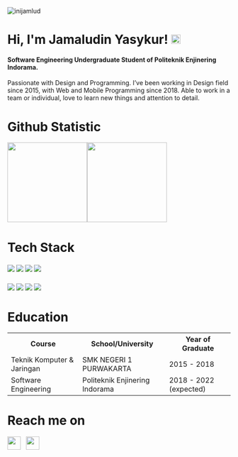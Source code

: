 <p align="left"> <img src="https://komarev.com/ghpvc/?username=inijamlud&label=Profile%20Views&color=0e75b6&style=flat" alt="inijamlud" /> </p>

<h1> Hi, I'm Jamaludin Yasykur! <img src="https://raw.githubusercontent.com/MartinHeinz/MartinHeinz/master/wave.gif" height="21"> </h1>

<!-- <h3><i>Spare some time to take a look at my <a href="https://muhamadazis32.netlify.app/" target="_blank">portfolio</a>!</i></h3> -->

#### Software Engineering Undergraduate Student of Politeknik Enjinering Indorama.
Passionate with Design and Programming. I’ve been working in Design field since 2015, with Web and Mobile Programming since 2018. Able to work in a team or individual, love to learn new things and attention to detail.

# Github Statistic

<div style="display:flex;">
  <div>
    <a href="https://github.com/inijamlud">
      <img height="180em" src="https://github-readme-stats-eight-theta.vercel.app/api?username=inijamlud&show_icons=true&theme=algolia&include_all_commits=true&count_private=true"/>
    </a>
  </div>
  <div>
    <a href="https://github.com/inijamlud">
      <img height="180em" src="https://github-readme-stats-eight-theta.vercel.app/api/top-langs/?username=inijamlud&layout=compact&langs_count=6&theme=algolia"/>
    </a>
  </div>
 </div>


# Tech Stack

### 
<img src="https://img.shields.io/badge/HTML5-E34F26?style=for-the-badge&logo=html5&logoColor=white"> <img src="https://img.shields.io/badge/CSS-239120?&style=for-the-badge&logo=css3&logoColor=white"> <img src="https://img.shields.io/badge/JavaScript-F7DF1E?style=for-the-badge&logo=javascript&logoColor=black"> <img src="https://img.shields.io/badge/PHP-686ca3?style=for-the-badge&logo=php&logoColor=white"> 

### 
<img src="https://img.shields.io/badge/Bootstrap-563D7C?style=for-the-badge&logo=bootstrap&logoColor=white"> <img src="https://img.shields.io/badge/Tailwind_CSS-38B2AC?style=for-the-badge&logo=tailwind-css&logoColor=white"> <img src="https://img.shields.io/badge/Laravel-FF2D20?style=for-the-badge&logo=laravel&logoColor=white" /> <img src="https://img.shields.io/badge/React-20232A?style=for-the-badge&logo=react&logoColor=61DAFB">

# Education

<table>
  <tr>
    <th>Course</th>
    <th>School/University</th>
    <th>Year of Graduate</th>
  </tr>
  <tr>
    <td>Teknik Komputer & Jaringan</td>
    <td>SMK NEGERI 1 PURWAKARTA</td>
    <td>2015 - 2018</td>
  </tr>
  <tr>
    <td>Software Engineering </td>
    <td>Politeknik Enjinering Indorama</td>
    <td>2018 - 2022 (expected)</td>
  </tr>
</table>
 
 
# Reach me on

<a href="https://www.linkedin.com/in/jamaludin-yasykur-0a8876193/"><img height="30" src="https://github.com/anirudhbelwadi/anirudhbelwadi/blob/master/images/linkedin.png"></a>&nbsp;&nbsp;
<a href="https://www.instagram.com/inijamlud/"><img height="30" src="https://github.com/anirudhbelwadi/anirudhbelwadi/blob/master/images/insta.png"></a>&nbsp;&nbsp;
                                                                    
                                                                    
